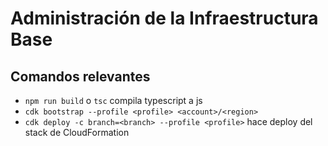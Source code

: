 # Administración de la Infraestructura Base

## Comandos relevantes

 * `npm run build` o `tsc` compila typescript a js
 * `cdk bootstrap --profile <profile> <account>/<region>`
 * `cdk deploy -c branch=<branch> --profile <profile>` hace deploy del stack de CloudFormation
